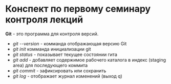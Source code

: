 # Конспект по первому семинару контроля лекций

**Git** - это программа для контроля версий.

* *git --version* - комманда отображающая версию Git
* *git init* комманда инициализации git
* *git status* -  показывает текущее состоянии гита
* *git add* - добавляет содержимое рабочего каталога в индекс (staging area)  для последующего коммита
* *git commit* - зафиксировать или сохранить
* *git log* - отображает журнал изменений (выход q)

